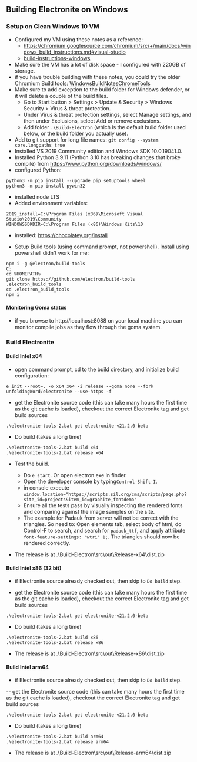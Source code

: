 ## Building Electronite on Windows
### Setup on Clean Windows 10 VM
- Configured my VM using these notes as a reference:
  - https://chromium.googlesource.com/chromium/src/+/main/docs/windows_build_instructions.md#visual-studio
  - [build-instructions-windows](../build-instructions-windows.md)
- Make sure the VM has a lot of disk space - I configured with 220GB of storage.
- if you have trouble building with these notes, you could try the older Chromium Build tools: [WindowsBuildNotesChromeTools](WindowsBuildNotesChromeTools.md) 
- Make sure to add exception to the build folder for Windows defender, or it will delete a couple of the build files.
  - Go to Start button > Settings > Update & Security > Windows Security > Virus & threat protection.
  - Under Virus & threat protection settings, select Manage settings, and then under Exclusions, select Add or remove exclusions.
  - Add folder `.\Build-Electron` (which is the default build folder used below, or the build folder you actually use).
- Add to git support for long file names: `git config --system core.longpaths true`
- Installed VS 2019 Community edition and Windows SDK 10.0.19041.0.
- Installed Python 3.9.11 (Python 3.10 has breaking changes that broke compile) from https://www.python.org/downloads/windows/
- configured Python:
```
python3 -m pip install --upgrade pip setuptools wheel
python3 -m pip install pywin32
```
- installed node LTS
- Added environment variables:
```
2019_install=C:\Program Files (x86)\Microsoft Visual Studio\2019\Community
WINDOWSSDKDIR=C:\Program Files (x86)\Windows Kits\10
```

- installed: https://chocolatey.org/install
	
- Setup Build tools (using command prompt, not powershell).  Install using powershell didn't work for me:
```
npm i -g @electron/build-tools
C:
cd %HOMEPATH%
git clone https://github.com/electron/build-tools .electron_build_tools
cd .electron_build_tools
npm i
```

#### Monitoring Goma status
- if you browse to http://localhost:8088 on your local machine you can monitor compile jobs as they flow through the goma system.

### Build Electronite
#### Build Intel x64
- open command prompt, cd to the build directory, and initialize build configuration:
```
e init --root=. -o x64 x64 -i release --goma none --fork unfoldingWord/electronite --use-https -f
```

- get the Electronite source code (this can take many hours the first time as the git cache is loaded), checkout the correct Electronite tag and get build sources
```
.\electronite-tools-2.bat get electronite-v21.2.0-beta
```

- Do build (takes a long time)
```
.\electronite-tools-2.bat build x64
.\electronite-tools-2.bat release x64
```

- Test the build.
    - Do `e start`.  Or open electron.exe in finder.
    - Open the developer console by typing`Control-Shift-I`.
    - in console execute `window.location="https://scripts.sil.org/cms/scripts/page.php?site_id=projects&item_id=graphite_fontdemo"`
    - Ensure all the tests pass by visually inspecting the rendered fonts and comparing against the image samples on the site.
    - The example for Padauk from server will not be correct with the triangles.  So need to:
      Open elements tab, select body of html, do Control-F to search, and search for `padauk_ttf`, and apply attribute `font-feature-settings: "wtri" 1;`.  The triangles should now be rendered correctly.

- The release is at .\Build-Electron\src\out\Release-x64\dist.zip

#### Build Intel x86 (32 bit)
- if Electronite source already checked out, then skip to `Do build` step.

- get the Electronite source code (this can take many hours the first time as the git cache is loaded), checkout the correct Electronite tag and get build sources
```
.\electronite-tools-2.bat get electronite-v21.2.0-beta
```

- Do build (takes a long time)
```
.\electronite-tools-2.bat build x86
.\electronite-tools-2.bat release x86
```

- The release is at .\Build-Electron\src\out\Release-x86\dist.zip

#### Build Intel arm64
- if Electronite source already checked out, then skip to `Do build` step.

-- get the Electronite source code (this can take many hours the first time as the git cache is loaded), checkout the correct Electronite tag and get build sources
```
.\electronite-tools-2.bat get electronite-v21.2.0-beta
```

- Do build (takes a long time)
```
.\electronite-tools-2.bat build arm64
.\electronite-tools-2.bat release arm64
```

- The release is at .\Build-Electron\src\out\Release-arm64\dist.zip

